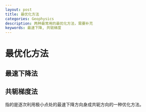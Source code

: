 ```yaml
---
layout: post
title: 最优化方法
categories: Geophysics
description: 两种最常用的最优化方法，需要补充
keywords: 最速下降, 共轭梯度
---
```


# 最优化方法

## 最速下降法

## 共轭梯度法

指的是逐次利用极小点处的最速下降方向身成共轭方向的一种优化方法。
